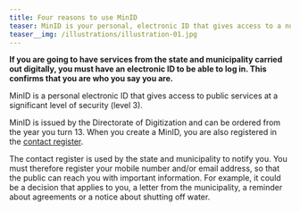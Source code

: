 ```yaml
---
title: Four reasons to use MinID
teaser: MinID is your personal, electronic ID that gives access to a number of public services from the state and municipality. Here you will find information on what you can use it for.
teaser__img: /illustrations/illustration-01.jpg
---
```


**If you are going to have services from the state and municipality carried out digitally, you must have an electronic ID to be able to log in. This confirms that you are who you say you are.**

MinID is a personal electronic ID that gives access to public services at a significant level of security (level 3).

MinID is issued by the Directorate of Digitization and can be ordered from the year you turn 13. When you create a MinID, you are also registered in the [contact register](https://eid.difi.no/nb/kontakt-og-reservasjonsregisteret).

The contact register is used by the state and municipality to notify you. You must therefore register your mobile number and/or email address, so that the public can reach you with important information. For example, it could be a decision that applies to you, a letter from the municipality, a reminder about agreements or a notice about shutting off water.
